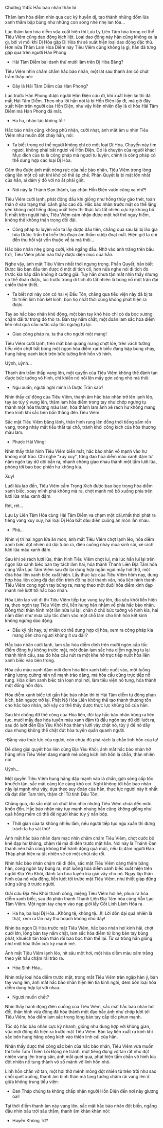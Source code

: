 




Chương 1145: Hắc bào nhân thần bí


Thâm lam hỏa diễm nhìn qua cực kỳ huyền dị, tạo thành những đốm lửa xanh thẫm bập bùng như những con sóng nhè nhẹ lan tỏa...

Lúc thâm lam hỏa diễm vừa xuất hiện thì Lưu Ly Liên Tâm hỏa trong cơ thể Tiêu Viêm cũng dao động kịch liệt. Loại dao động này hắn cũng không xa lạ gì, bởi vì mỗi khi Dị Hỏa gặp Dị Hỏa thì sẽ xuất hiện loại dao động đặc thù. Hơn nữa Thâm Lam Hỏa Diễm này Tiêu Viêm cũng không lạ gì, hắn đã từng gặp qua trên người Hàn Phong.

- Hải Tâm Diễm bài danh thứ mười lăm trên Dị Hỏa Bảng?

Tiêu Viêm nhìn chằm chằm hắc bào nhân, một lát sau thanh âm có chút trầm thấp nói:

- Đây là Hải Tâm Diễm của Hàn Phong?

Lúc trước Hàn Phong được người Hồn Điện cứu đi, khi xuất hiện lại thì đã mất Hải Tâm Diễm. Theo như lời hắn nói là bị Hồn Điện lấy đi, mà giờ đây xuất hiện trên người của Hồn Điện, như vậy hiển nhiên đây là dị hỏa Hải Tâm Diễm mà Hàn Phong đã mất.

- Ha ha, nhãn lực không tồi!

Hắc bào nhân cũng không phủ nhận, cười nhạt, ánh mắt âm u nhìn Tiêu Viêm như muốn đốt cháy hắn, nói:

- Ta biết trong cơ thể ngươi không chỉ có một loại Dị Hỏa. Chuyến này tìm ngươi, không phải bắt ngươi về Hồn Điện. Đó là chuyện của người khác! Mục đích của ta là công pháp mà ngươi tu luyện, chính là công pháp có thể dung hợp các loại Dị Hỏa.

Cảm thụ được ánh mắt nóng rực của hắc bào nhân, Tiêu Viêm trong lòng dâng lên một cỗ sát khí khó có thể áp chế. Phần Quyết là bí mật lớn nhất của hắn, ai dám ý đồ với nó ắt phải giết.

- Nơi này là Thánh Đan thành, tay chân Hồn Điện vươn cũng xa nhỉ?!

Tiêu Viêm cười lạnh, phát động đấu khí giống như hồng thủy gào thét, toàn thân ở vào trạng thái cảnh giác cao độ. Hắc bào nhân trước mặt có thể lặng yên không một tiếng động xuất hiện thì thực lực tất nhiên cực kỳ khủng bố. Ít nhất trên người hắn, Tiêu Viêm cảm nhận được một hơi thở nguy hiểm, không thể không thận trọng đối đãi.

- Công pháp tu luyện vốn ta lấy được đầu tiên, chẳng qua sau lại bị lão gia hỏa Dược Trần thi triển thủ đoạn âm thầm cướp đoạt mất. Hiện giờ ta chỉ đến thu hồi vật vốn thuộc về ta mà thôi…

Hắc bào nhân nhẹ giọng cười, khẽ ngẩng đầu. Nhờ vào ánh trăng trên bầu trời, Tiêu Viêm phần nào thấy được diện mục của hắn.

Nghe vậy, ánh mắt Tiêu Viêm nhất thời ngưng trọng. Phần Quyết, hắn biết Dược lão ban đầu tìm được ở một di tích cổ, hơn nữa nghe nói di tích đó trước kia hấp dẫn không ít cường giả. Tuy hắn chưa tận mắt nhìn thấy nhưng có thể đoán được, lúc trước trong di tích đó tất nhiên là bùng nổ một trận đại chiến thảm thiết.

- Ta biết nơi này còn có hai vị Đấu Tôn, chẳng qua tiểu viện này đã bị ta thi triển linh hồn kết kính, bọn họ nhất thời cũng không phát hiện ra được.

Tay áo hắc bào nhân khẽ động, một bàn tay khô héo chỉ có da bọc xương chậm dãi từ trong đó thò ra. Bàn tay nắm chặt, một đoàn lam sắc hỏa diễm liền như quả cầu nước cấp tốc ngưng tụ lại.

- Giao công pháp ra, ta tha cho ngươi một mạng!

Tiêu Viêm cười lạnh, trên mặt bàn quang mang chợt lóe, trên vách tường tiểu viện chợt hắt bóng một ngọn hỏa diễm xanh biếc đang bập bùng cháy, hung hăng oanh kích trên bức tường linh hồn vô hình.

Uỳnh, uỳnh…

Thanh âm trầm thấp vang lên, một quyền của Tiêu Viêm không thể đánh tan được bức tường vô hình, chỉ khiến nó nổi lên mấy gợn sóng nhỏ mà thôi.

- Ngu xuẩn, ngươi nghĩ mình là Dược Trần sao?

Nhìn thấy cử động của Tiêu Viêm, thanh âm hắc bào nhân trở lên lạnh lẽo, tay áo tùy ý vung lên, thâm lam hỏa diễm trong tay như chớp ngưng tụ thành một hỏa thương màu lam, hóa thành lam ảnh xé rách hư không mang theo kình khí sắc bén bắn thẳng đến Tiêu Viêm.

Sắc mặt Tiêu Viêm băng lãnh, thân hình rung lên đồng thời tiếng sấm rền vang, trong nháy mắt tiêu thất tại chỗ, tránh khỏi công kích của hỏa thương màu lam.

- Phược Hải Võng!

Nhìn thấy thân hình Tiêu Viêm biến mất, hắc bào nhân vỗ mạnh vào hư không một trảo. Chỉ nghe "xuy xuy", từng đạo hỏa diễm màu xanh đậm từ năm ngón tay dữ dội bắn ra, nhanh chóng giao nhau thành một tấm lưới lửa, phóng tới bao bọc phiến hư không kia.

Xuy!

Lưới lửa lao đến, Tiêu Viêm cầm Trọng Xích được bao bọc trong hỏa diễm xanh biếc, xoay mình phá không mà ra, chợt mạnh mẽ bổ xuống phía trên lưới lửa màu xanh đậm.

Rét, rét…

Lưu Ly Liên Tâm Hỏa cùng Hải Tâm Diễm va chạm một cái,nhất thời phát ra tiếng vang xuy xuy, hai loại Dị Hỏa bắt đầu điên cuồng ăn mòn lẫn nhau.

- Phá…

Nhìn vị trí hai ngọn lửa ăn mòn, ánh mắt Tiêu Viêm chợt lạnh lẽo, hỏa diễm xanh biếc đột nhiên dữ dội tuôn ra, điên cuồng nhảy múa sinh sôi, xé rách lưới lửa màu xanh đậm.

Sau khi xé rách lưới lửa, thân hình Tiêu Viêm chợt lui, mà lúc hắn lui lại trên ngọn lửa xanh biếc bàn tay tách làm hai, hóa thành Thanh Liên Địa Tâm hỏa cùng Vẫn Lạc Tâm Viêm sau đó lại dung hợp ngắn ngủi mấy hơi thở, một đóa hỏa liên xanh biếc xuất hiện. Lấy thực lực của Tiêu Viêm hôm nay, dung hợp hỏa liên cũng đã đạt đến trình độ hạ bút thành văn, hỏa liên hình thành Tiêu Viêm cong ngón tay búng ra, mang theo một đuôi hỏa diễm xinh đẹp mạnh mẽ lướt tới hắc bào nhân.

Hỏa Liên lao vút đi thì Tiêu Viêm tiếp tục vung tay lên, địa yêu khôi liền hiện ra, theo ngón tay Tiêu Viêm chỉ, liền hung hãn nhằm về phía hắc bào nhân. Đồng thời thân hình một lần nữa lui lại, chắn ở chỗ bức tường vô hình kia, hai nắm đấm như mưa cấp tốc đánh vào một chỗ làm cho linh hồn kết kính không ngừng dao động.

- Đấu kỹ rất hay, tự nhiên có thể dung hợp dị hỏa, xem ra công pháp kia mang đến cho ngươi không ít ưu đãi!?

Hắc bào nhân cười lạnh, lam sắc hỏa diễm dính trên mười ngón cấp tốc điểm động hư không trước mặt, một đoàn lam sắc hỏa diễm ngưng tụ lại thành hình cầu, sau đó hỏa cầu nứt ra một khe hở trực tiếp nuốt hỏa liên xanh biếc vào bên trong.

Hỏa cầu màu xanh đậm mới đem hỏa liên xanh biếc nuốt vào, một luồng năng lượng cường hãn nổ mạnh trào dâng, mà hỏa cầu cũng trực tiếp nổ tung. Hỏa diễm xanh biếc tán loạn mọi nơi, làm tiểu viện nổ tung, hóa thành một đống hỗn độn.

Hỏa diễm xanh biếc tới gần hắc bào nhân thì bị Hải Tâm diễm tự động phản kích, bắn ngược trở lại. Phật Nộ Hỏa Liên không thể tạo thành thương tổn cho hắc bào nhân, bởi vậy có thể thấy được thực lực khủng bố của hắn.

Sau khi chống đỡ thế công của Hỏa liên, đôi tay hắc bào nhân búng ra liên tục, mười mấy đạo hỏa tuyến màu xanh đậm từ đầu ngón tay dữ dội lướt ra, sau đó lướt đến Địa Yêu Khôi hóa thành lưới vây chặt nó, tùy ý để nó dãy dụa nhưng không thể chặt đứt hỏa tuyến quấn quanh người.

-Bằng vào thực lực của ngươi, còn chưa đủ phá rách lá chắn linh hồn của ta!

Dễ dàng giải quyết hỏa liên cùng Địa Yêu Khôi, ánh mắt hắc bào nhân hờ hững nhìn Tiêu Viêm đang mạnh mẽ công kích linh hồn lá chắn, thản nhiên nói.

Uỳnh…

Một quyền Tiêu Viêm hung hăng đập mạnh vào lá chắn, gợn sóng cấp tốc khuếch tán, sắc mặt càng lúc càng khó coi. Nghĩ không tới hắc bào nhân này lại mạnh như vậy, dựa theo suy đoán của hắn, thực lực người này ít nhất đã đạt đến Tam tinh, thậm chí Tứ tinh Đấu Tôn.

Chẳng qua, dù sắc mặt có chút khó nhìn nhưng Tiêu Viêm chưa đến mức khốn đốn. Hắc bào nhân này tuy mạnh nhưng hắn cũng không giống như quả hồng mềm có thể để người khác tùy ý nắn bóp.

- Thời gian của ta không nhiều lắm, nếu ngươi tiếp tục ngu xuẩn thì đừng trách ta hạ sát thủ!

Ánh mắt hắc bào nhân đạm mạc nhìn chằm chằm Tiêu Viêm, chợt cước bộ khẽ đạp hư không, chậm rãi mà đi đến trước mặt hắn. Nơi này là Thánh Đan thành nên hắn cũng không thể hành động quá mức, nếu bị đám người Đan Tháp phát hiện ra tất nhiên sẽ có một chút rắc rối.

Nhìn hắc bào nhân chậm rãi đi đến, sắc mặt Tiêu Viêm càng thêm băng hàn, cong ngón tay búng ra, một luồng hỏa diễm xanh biếc xuất hiện trên người Địa Yêu Khôi, đánh tan hỏa tuyến kia giải vây cho nó. Ngay lập thân hình của nó vừa động, liền lướt tới trước mặt Tiêu Viêm, như thiết giáp đứng sừng sững ở trước người.

Giải cứu Địa Yêu Khôi thành công, miệng Tiêu Viêm hơi hé, phun ra hỏa diễm xanh biếc, sau đó phân thành Thanh Liên Địa Tâm hỏa cùng Vẫn Lạc Tâm Viêm. Một ngón tay chạm vào nạp giới lấy Cốt Linh Lãnh Hỏa ra.

- Ha ha, ba loại Dị Hỏa…Không tệ, không tệ…!!! Lời đồn đại quả nhiên là thật, xem ra lần này thu hoạch không nhỏ đây!

Nhìn ba ngọn Dị Hỏa trước mặt Tiêu Viêm, hắc bào nhân hơi kinh hãi, chợt cười lớn, lòng bàn tay nắm chặt, lam sắc hỏa diễm từ lòng bàn tay bùng phát, khuếch tán toàn thân rồi bao bọc thân thể lại. Từ xa trông hắn giống như một hỏa thần cực kỳ mạnh mẽ.

Ánh mắt Tiêu Viêm lạnh lẽo, hít sâu một hơi, một hỏa diễm màu xám trắng theo yết hầu chậm rãi trào ra.

- Hóa Sinh Hỏa…

Nhìn mấy loại hỏa diễm trước mặt, trong mắt Tiêu Viêm tràn ngập hàn ý, bàn tay vung lên, ánh mắt hắc bào nhân hiện lên tia kinh nghi, đem bốn loại hỏa diễm dung hợp lại với nhau.

- Ngươi muốn chết?

Nhìn thấy hành động điên cuồng của Tiêu Viêm, sắc mặt hắc bào nhân hơi đổi, thân hình vừa động đã hóa thành một đạo hắc ảnh như chớp lướt tới Tiêu Viêm, hỏa diễm lam sắc trong lòng bàn tay cấp tốc phun mạnh.

Tốc độ hắc bào nhân cực kỳ nhanh, giống như dung hợp với không gian, vừa mới động đã hiện ra trước mặt Tiêu Viêm. Bàn tay liền xuất ra kình khí sắc bén hung hăng công kích vào thiên linh cái của hắn.

Nhận thấy được thế công sắc bén của hắc bào nhân, Tiêu Viêm vừa muốn thi triển Tam Thiên Lôi Động né tránh, một tiếng động vỡ tan rất nhỏ đột nhiên vang lên trong sân, ánh mắt quét qua, phát hiện tấm chắn vô hình kia đột nhiên nổ tung thành vô số mảnh vỡ linh hồn nhỏ.

Linh hồn chắn vỡ tan, một hơi thở mênh mông đột nhiên từ trên trời như sao chổi quét xuống, thanh âm bình thản mà tang tương chậm rãi vang lên ở giữa không trung tiểu viện:

- Đan Tháp chúng ta không chấp nhận người Hồn Điện đến nơi này giương oai!

Tại thời điểm thanh âm này vang lên, sắc mặt hắc bào nhân đột biến, ngẩng đầu nhìn bầu trời sâu thẳm, thanh âm khàn khàn nói:

- Huyền Không Tử?




